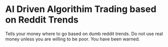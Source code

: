 # AI Driven Algorithim Trading based on Reddit Trends

Tells your money where to go based on dumb reddit trends.
Do not use real money unless you are willing to be poor. You have been warned.
